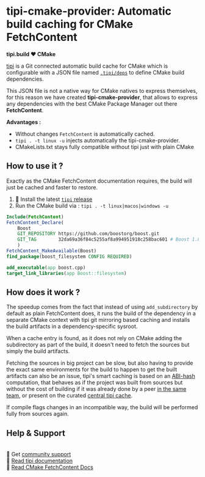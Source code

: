 # tipi-cmake-provider: Automatic build caching for CMake FetchContent 
**tipi.build ❤️ CMake**


[tipi](https://tipi.build/documentation/0050-getting-started-cpp) is a Git connected automatic build cache for CMake which is configurable with a JSON file named [`.tipi/deps`](https://tipi.build/documentation/0700-dependencies) to define CMake build dependencies.

This JSON file is not a native way for CMake natives to express themselves, for this reason we have created **tipi-cmake-provider**, that allows to express any dependencies with the best CMake Package Manager out there **FetchContent**.

**Advantages :**
  - Without changes `FetchContent` is automatically cached.
  - `tipi . -t linux -u` injects automatically the tipi-cmake-provider. 
  - CMakeLists.txt stays fully compatible without tipi just with plain CMake


## How to use it ?
Exactly as the CMake FetchContent documentation requires, the build will just be cached and faster to restore.

1. 🚀 Install the latest [`tipi` release](https://github.com/tipi-build/cli)
2. Run the CMake build via : `tipi . -t linux|macos|windows -u`

```cmake
Include(FetchContent)
FetchContent_Declare(
    Boost
    GIT_REPOSITORY https://github.com/boostorg/boost.git
    GIT_TAG        32da69a36f84c5255af8a994951918c258bac601 # Boost 1.80
    )
FetchContent_MakeAvailable(Boost)
find_package(boost_filesystem CONFIG REQUIRED)

add_executable(app boost.cpp)
target_link_libraries(app Boost::filesystem)
```

## How does it work ?
The speedup comes from the fact that instead of using `add_subdirectory` by default as plain FetchContent does, it runs the build of the dependency in a separate CMake context with tipi git mirroring based caching and installs the build artifacts in a dependency-specific sysroot.

When a cache entry is found, as it does not rely on CMake adding the subdirectory as part of the build, it doesn't need to fetch the sources but simply the build artifacts.

Fetching the sources in big project can be slow, but also having to provide the exact same environments for the build to happen to get the built artifacts can also be an issue, tipi's smart caching is based on an [ABI-hash](https://tipi.build/documentation/1000-build-cache) computation, that behaves as if the project was built from sources but without the cost of building if it was already done by a peer [in the same team](https://tipi.build/documentation/1100-shared-cache), or present on the curated [central tipi cache](https://tipi.build).

If compile flags changes in an incompatible way, the build will be performed fully from sources again.

## Help & Support
<br/>🧚 Get [community support](https://github.com/tipi-build/cli)
<br/>📖 [Read tipi documentation](https://tipi.build/documentation)
<br/>📖 [Read CMake FetchContent Docs](https://cmake.org/cmake/help/latest/module/FetchContent.html)